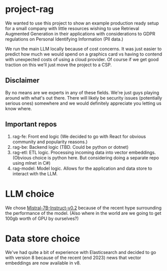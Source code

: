 # project-rag
We wanted to use this project to show an example production ready setup for a small company with little resources wishing to use Retrieval Augmented Generation in their applications with considerations to GDPR regulations on Personal Identifying Information (PII data.)

We run the main LLM locally because of cost concerns. It was just easier to predict how much we would spend on a graphics card vs having to contend with unexpected costs of using a cloud provider. Of course if we get good traction on this we'll just move the project to a CSP. 

## Disclaimer
By no means are we experts in any of these fields. We're just guys playing around with what's out there. There will likely be security issues (potentially serious ones) somewhere and we would definitely appreciate you letting us know where.

## Important repos

1. rag-fe: Front end logic (We decided to go with React for obvious community and popularity reasons.)
2. rag-be: Backend logic (TBD. Could be python or dotnet)
3. rag-etl: ETL logic. Processing incoming data into vector embeddings. (Obvious choice is python here. But considering doing a separate repo using mlnet in C#)
4. rag-model: Model logic. Allows for the application and data store to interact with the LLM.

# LLM choice
We chose [Mistral-7B-Instruct-v0.2](https://docs.mistral.ai/models) because of the recent hype surrounding the performance of the model. (Also where in the world are we going to get 100gb worth of GPU by ourselves?)

# Data store choice
We've had quite a bit of experience with Elasticsearch and decided to go with version 8 because of the recent (end 2023) news that vector embeddings are now available in v8.
